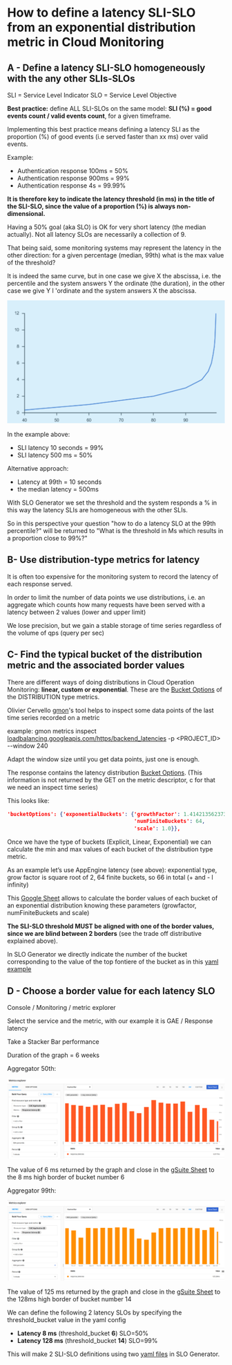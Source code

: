 # How to define a latency SLI-SLO from an exponential distribution metric in Cloud Monitoring

## A - Define a latency SLI-SLO homogeneously with the any other SLIs-SLOs

SLI = Service Level Indicator
SLO = Service Level Objective

**Best practice:** define ALL SLI-SLOs on the same model: **SLI (%) = good events count / valid events count**, for a given timeframe.

Implementing this best practice means defining a latency SLI as the proportion (%) of good events (i.e served faster than xx ms) over valid events.

Example:

* Authentication response 100ms = 50%
* Authentication response 900ms = 99%
* Authentication response 4s = 99.99%

**It is therefore key to indicate the latency threshold (in ms) in the title of the SLI-SLO, since the value of a proportion (%) is always non-dimensional.**

Having a 50% goal (aka SLO) is OK for very short latency (the median actually). Not all latency SLOs are necessarily a collection of 9.

That being said, some monitoring systems may represent the latency in the other direction: for a given percentage (median, 99th) what is the max value of the threshold?

It is indeed the same curve, but in one case we give X the abscissa, i.e. the percentile and the system answers Y the ordinate (the duration), in the other case we give Y l 'ordinate and the system answers X the abscissa.

![latency curve](../images/latency_curve.png)

In the example above:

* SLI latency 10 seconds = 99%
* SLI latency 500 ms = 50%

Alternative approach:

* Latency at 99th = 10 seconds
* the median latency = 500ms

 With SLO Generator we set the threshold and the system responds a % in this way the latency SLIs are homogeneous with the other SLIs.

So in this perspective your question "how to do a latency SLO at the 99th percentile?" will be returned to "What is the threshold in Ms which results in a proportion close to 99%?"

## B- Use distribution-type metrics for latency

It is often too expensive for the monitoring system to record the latency of each response served.

In order to limit the number of data points we use distributions, i.e. an aggregate which counts how many requests have been served with a latency between 2 values ​​(lower and upper limit)

We lose precision, but we gain a stable storage of time series regardless of the volume of qps (query per sec)

## C- Find the typical bucket of the distribution metric and the associated border values

There are different ways of doing distributions in Cloud Operation Monitoring: **linear, custom or exponential**. These are the [Bucket Options](https://cloud.google.com/monitoring/api/ref_v3/rest/v3/TypedValue#bucketoptions) of the DISTRIBUTION type metrics.

Olivier Cervello [gmon](https://github.com/GoogleCloudPlatform/professional-services/tree/master/tools/gmon)'s tool helps to inspect some data points of the last time series recorded on a metric

example: gmon metrics inspect [loadbalancing.googleapis.com/https/backend_latencies](http://loadbalancing.googleapis.com/https/backend_latencies) -p &lt;PROJECT_ID> --window 240

Adapt the window size until you get data points, just one is enough.

The response contains the latency distribution [Bucket Options](https://cloud.google.com/monitoring/api/ref_v3/rest/v3/TypedValue#bucketoptions). (This information is not returned by the GET on the metric descriptor, c for that we need an inspect time series)

This looks like:

```json
'bucketOptions': {'exponentialBuckets': {'growthFactor': 1.4142135623730951,
                                         'numFiniteBuckets': 64,
                                         'scale': 1.0}},
```

Once we have the type of buckets (Explicit, Linear, Exponential) we can calculate the min and max values ​​of each bucket of the distribution type metric.

As an example let’s use AppEngine latency (see above): exponential type, grow factor is square root of 2, 64 finite buckets, so 66 in total (+ and - l infinity)

 This [Google Sheet](https://docs.google.com/spreadsheets/d/1pvGC_BW1l0D1D8GJY8I3H4QL76xVQ8t0QF_dIQ5lg5I/edit?usp=sharing)  allows to calculate the border values ​​of each bucket of an exponential distribution knowing these parameters (growfactor, numFiniteBuckets and scale)

**The SLI-SLO threshold MUST be aligned with one of the border values, since we are blind between 2 borders** (see the trade off distributive explained above).

 In SLO Generator we directly indicate the number of the bucket corresponding to the value of the top fontiere of the bucket as in this [yaml example](https://github.com/google/slo-generator/blob/master/tools/slo-generator/samples/stackdriver/slo_gae_app_latency.yaml)

## D - Choose a border value for each latency SLO

Console / Monitoring / metric explorer

Select the service and the metric, with our example it is GAE / Response latency

Take a Stacker Bar performance

Duration of the graph = 6 weeks

Aggregator 50th:

![aggregator 50th](../images/latency_aggregator50th.png)

The value of 6 ms returned by the graph and close in the [gSuite Sheet](https://docs.google.com/spreadsheets/d/1pvGC_BW1l0D1D8GJY8I3H4QL76xVQ8t0QF_dIQ5lg5I/edit?usp=sharing) to the 8 ms high border of bucket number 6

Aggregator 99th:

![aggregator 99th](../images/latency_aggregator99th.png)

The value of 125 ms returned by the graph and close in the [gSuite Sheet](https://docs.google.com/spreadsheets/d/1pvGC_BW1l0D1D8GJY8I3H4QL76xVQ8t0QF_dIQ5lg5I/edit?usp=sharing) to the 128ms high border of bucket number 14

We can define the following 2 latency SLOs by specifying the threshold_bucket value in the yaml config

* **Latency 8 ms** (threshold_bucket **6**) SLO=50%
* **Latency 128 ms** (threshold_bucket **14**) SLO=99%

This will make 2 SLI-SLO definitions using two [yaml files](https://github.com/GoogleCloudPlatform/professional-services/blob/master/tools/slo-generator/samples/stackdriver/slo_gae_app_latency.yaml) in SLO Generator.
